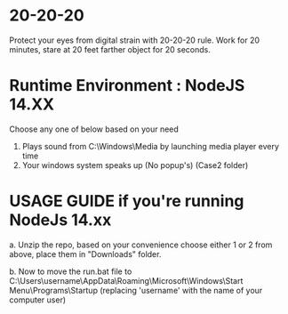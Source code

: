 # 20-20-20
Protect your eyes from digital strain with 20-20-20 rule. Work for 20 minutes, stare at 20 feet farther object for 20 seconds. 

# Runtime Environment : NodeJS 14.XX

Choose any one of below based on your need
  1. Plays sound from C:\Windows\Media by launching media player every time
  2. Your windows system speaks up (No popup's) (Case2 folder)

# USAGE GUIDE if you're running NodeJs 14.xx
  a. Unzip the repo, based on your convenience choose either 1 or 2 from above, place them in "Downloads" folder.
  
  b. Now to move the run.bat file to C:\Users\username\AppData\Roaming\Microsoft\Windows\Start Menu\Programs\Startup (replacing 'username' with the name of your computer user)
